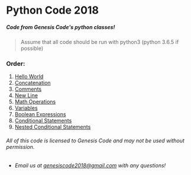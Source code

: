 # Python Code 2018

##### Code from Genesis Code's python classes!

> Assume that all code should be run with python3 (python 3.6.5 if possible)

### Order:
1. [Hello World](HelloWorld.py)
2. [Concatenation](Concatenation.py)
3. [Comments](Comments.py)
4. [New Line](NewLine.py)
5. [Math Operations](MathOperations.py)
6. [Variables](Variables.py)
7. [Boolean Expressions](BooleanExpressions.py)
8. [Conditional Statements](ConditionalStatements.py)
9. [Nested Conditional Statements](NestedConditionalStatements.py)

###### All of this code is licensed to Genesis Code and may not be used without permission. 

* ###### Email us at genesiscode2018@gmail.com with any questions!
